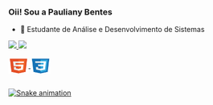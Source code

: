 ### Oii! Sou a Pauliany Bentes

- 🌱 Estudante de Análise e Desenvolvimento de Sistemas


<div>
  <a href="https://github.com/pauli-b">
    <img height="180em" src="https://github-readme-stats.vercel.app/api?username=pauli-b&show_icons=true&theme=tokyonight&include_all_commits=true&count_private=true"/>
    <a href="https://github.com/pauli-b">
    <img height="180em" src="https://github-readme-stats.vercel.app/api/top-langs/?username=pauli-b&layout=compact&langs_count=16&theme=tokyonight"/>
    </div>

  <div style="display: inline_block"><br>
  <img align="center" alt="Pauli-HTML" height="30" width="40" src="https://raw.githubusercontent.com/devicons/devicon/master/icons/html5/html5-original.svg">
  <img align="center" alt="Pauli-CSS" height="30" width="40" src="https://raw.githubusercontent.com/devicons/devicon/master/icons/css3/css3-original.svg">
</div>
    
 ##
 ![Snake animation](https://github.com/pauli-b/pauli-b/blob/github-contribution-grid-snake.svg)
